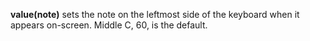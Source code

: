 <a name="value_keyboard"></a>
**value(note)** sets the note on the leftmost side of the keyboard when it appears on-screen. Middle C, 60, is the default. 
